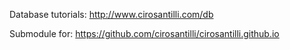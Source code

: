 Database tutorials: <http://www.cirosantilli.com/db>

Submodule for: <https://github.com/cirosantilli/cirosantilli.github.io>

